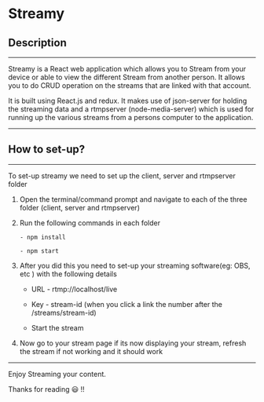 # Streamy

## Description

---

Streamy is a React web application which allows you to Stream from your device or able to view the different Stream from another person. It allows you to do CRUD operation on the streams that are linked with that account.

It is built using React.js and redux. It makes use of json-server for holding the streaming data and a rtmpserver (node-media-server) which is used for running up the various streams from a persons computer to the application.

---

## How to set-up?

---

To set-up streamy we need to set up the client, server and rtmpserver folder

1. Open the terminal/command prompt and navigate to each of the three folder (client, server and rtmpserver)

2. Run the following commands in each folder

   ```
   - npm install

   - npm start
   ```

3. After you did this you need to set-up your streaming software(eg: OBS, etc ) with the following details

   - URL - rtmp://localhost/live

   - Key - stream-id (when you click a link the number after the /streams/stream-id)

   - Start the stream

4. Now go to your stream page if its now displaying your stream, refresh the stream if not working and it should work

---

Enjoy Streaming your content.

Thanks for reading :smiley: !!
